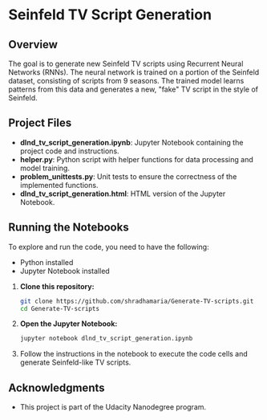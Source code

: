 # Seinfeld TV Script Generation

## Overview

The goal is to generate new Seinfeld TV scripts using Recurrent Neural Networks (RNNs). The neural network is trained on a portion of the Seinfeld dataset, consisting of scripts from 9 seasons. The trained model learns patterns from this data and generates a new, "fake" TV script in the style of Seinfeld.

## Project Files

- **dlnd_tv_script_generation.ipynb**: Jupyter Notebook containing the project code and instructions.
- **helper.py**: Python script with helper functions for data processing and model training.
- **problem_unittests.py**: Unit tests to ensure the correctness of the implemented functions.
- **dlnd_tv_script_generation.html**: HTML version of the Jupyter Notebook.

## Running the Notebooks

To explore and run the code, you need to have the following:

- Python installed
- Jupyter Notebook installed

1. **Clone this repository:**

    ```bash
    git clone https://github.com/shradhamaria/Generate-TV-scripts.git
    cd Generate-TV-scripts
    ```

2. **Open the Jupyter Notebook:**

    ```bash
    jupyter notebook dlnd_tv_script_generation.ipynb
    ```

3. Follow the instructions in the notebook to execute the code cells and generate Seinfeld-like TV scripts.

## Acknowledgments

- This project is part of the Udacity Nanodegree program. 
